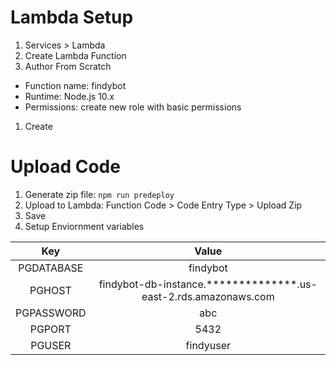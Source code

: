 # Lambda Setup

1. Services > Lambda
1. Create Lambda Function
1. Author From Scratch
  - Function name: findybot
  - Runtime: Node.js 10.x
  - Permissions: create new role with basic permissions
1. Create

# Upload Code
1. Generate zip file: `npm run predeploy`
1. Upload to Lambda: Function Code > Code Entry Type > Upload Zip
1. Save
1. Setup Enviornment variables

| Key | Value | 
| :---: | :---: | 
| PGDATABASE | findybot |
| PGHOST | findybot-db-instance.**************.us-east-2.rds.amazonaws.com |
| PGPASSWORD | abc |
| PGPORT | 5432 |
| PGUSER | findyuser |